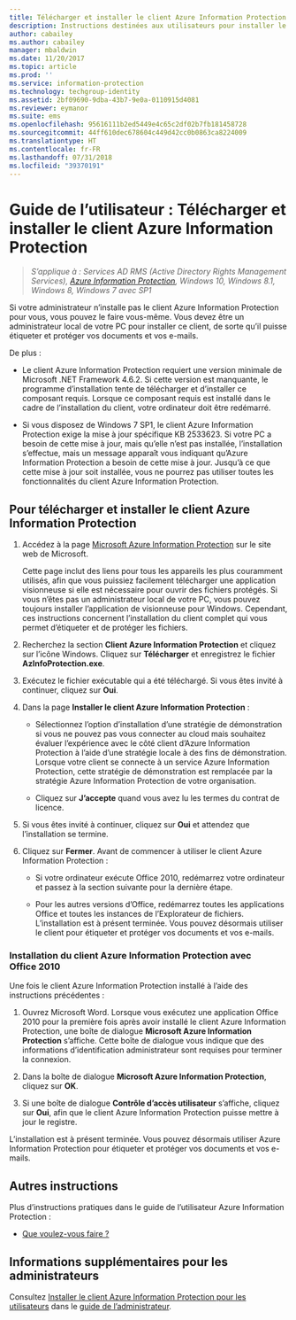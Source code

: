 ```yaml
---
title: Télécharger et installer le client Azure Information Protection
description: Instructions destinées aux utilisateurs pour installer le client Azure Information Protection pour Windows, afin de pouvoir classifier et protéger des documents et des e-mails.
author: cabailey
ms.author: cabailey
manager: mbaldwin
ms.date: 11/20/2017
ms.topic: article
ms.prod: ''
ms.service: information-protection
ms.technology: techgroup-identity
ms.assetid: 2bf09690-9dba-43b7-9e0a-0110915d4081
ms.reviewer: eymanor
ms.suite: ems
ms.openlocfilehash: 95616111b2ed5449e4c65c2df02b7fb181458728
ms.sourcegitcommit: 44ff610dec678604c449d42cc0b0863ca8224009
ms.translationtype: HT
ms.contentlocale: fr-FR
ms.lasthandoff: 07/31/2018
ms.locfileid: "39370191"
---
```

# <a name="user-guide-download-and-install-the-azure-information-protection-client"></a>Guide de l’utilisateur : Télécharger et installer le client Azure Information Protection

>*S’applique à : Services AD RMS (Active Directory Rights Management Services), [Azure Information Protection](https://azure.microsoft.com/pricing/details/information-protection), Windows 10, Windows 8.1, Windows 8, Windows 7 avec SP1*

Si votre administrateur n’installe pas le client Azure Information Protection pour vous, vous pouvez le faire vous-même. Vous devez être un administrateur local de votre PC pour installer ce client, de sorte qu’il puisse étiqueter et protéger vos documents et vos e-mails.

De plus :

- Le client Azure Information Protection requiert une version minimale de Microsoft .NET Framework 4.6.2. Si cette version est manquante, le programme d’installation tente de télécharger et d’installer ce composant requis. Lorsque ce composant requis est installé dans le cadre de l’installation du client, votre ordinateur doit être redémarré.

- Si vous disposez de Windows 7 SP1, le client Azure Information Protection exige la mise à jour spécifique KB 2533623. Si votre PC a besoin de cette mise à jour, mais qu’elle n’est pas installée, l’installation s’effectue, mais un message apparaît vous indiquant qu’Azure Information Protection a besoin de cette mise à jour. Jusqu’à ce que cette mise à jour soit installée, vous ne pourrez pas utiliser toutes les fonctionnalités du client Azure Information Protection. 

## <a name="to-download-and-install-the-azure-information-protection-client"></a>Pour télécharger et installer le client Azure Information Protection    

1.  Accédez à la page [Microsoft Azure Information Protection](https://go.microsoft.com/fwlink/?LinkId=303970) sur le site web de Microsoft.

    Cette page inclut des liens pour tous les appareils les plus couramment utilisés, afin que vous puissiez facilement télécharger une application visionneuse si elle est nécessaire pour ouvrir des fichiers protégés. Si vous n’êtes pas un administrateur local de votre PC, vous pouvez toujours installer l’application de visionneuse pour Windows. Cependant, ces instructions concernent l’installation du client complet qui vous permet d’étiqueter et de protéger les fichiers. 

2. Recherchez la section **Client Azure Information Protection** et cliquez sur l’icône Windows. Cliquez sur **Télécharger** et enregistrez le fichier **AzInfoProtection.exe**.     

3. Exécutez le fichier exécutable qui a été téléchargé. Si vous êtes invité à continuer, cliquez sur **Oui**.    

4. Dans la page **Installer le client Azure Information Protection** :     
    - Sélectionnez l’option d’installation d’une stratégie de démonstration si vous ne pouvez pas vous connecter au cloud mais souhaitez évaluer l’expérience avec le côté client d’Azure Information Protection à l’aide d’une stratégie locale à des fins de démonstration. Lorsque votre client se connecte à un service Azure Information Protection, cette stratégie de démonstration est remplacée par la stratégie Azure Information Protection de votre organisation.    

    - Cliquez sur **J’accepte** quand vous avez lu les termes du contrat de licence.    

5. Si vous êtes invité à continuer, cliquez sur **Oui** et attendez que l’installation se termine.    

6. Cliquez sur **Fermer**. Avant de commencer à utiliser le client Azure Information Protection :    

    - Si votre ordinateur exécute Office 2010, redémarrez votre ordinateur et passez à la section suivante pour la dernière étape.    
        
    - Pour les autres versions d’Office, redémarrez toutes les applications Office et toutes les instances de l’Explorateur de fichiers. L’installation est à présent terminée. Vous pouvez désormais utiliser le client pour étiqueter et protéger vos documents et vos e-mails.    

### <a name="installing-the-azure-information-protection-client-with-office-2010"></a>Installation du client Azure Information Protection avec Office 2010    
Une fois le client Azure Information Protection installé à l’aide des instructions précédentes :    

1. Ouvrez Microsoft Word. Lorsque vous exécutez une application Office 2010 pour la première fois après avoir installé le client Azure Information Protection, une boîte de dialogue **Microsoft Azure Information Protection** s’affiche. Cette boîte de dialogue vous indique que des informations d’identification administrateur sont requises pour terminer la connexion.

2. Dans la boîte de dialogue **Microsoft Azure Information Protection**, cliquez sur **OK**.

3. Si une boîte de dialogue **Contrôle d’accès utilisateur** s’affiche, cliquez sur **Oui**, afin que le client Azure Information Protection puisse mettre à jour le registre.

L’installation est à présent terminée. Vous pouvez désormais utiliser Azure Information Protection pour étiqueter et protéger vos documents et vos e-mails.

## <a name="other-instructions"></a>Autres instructions    
Plus d’instructions pratiques dans le guide de l’utilisateur Azure Information Protection :

- [Que voulez-vous faire ?](client-user-guide.md#what-do-you-want-to-do)

## <a name="additional-information-for-administrators"></a>Informations supplémentaires pour les administrateurs    
Consultez [Installer le client Azure Information Protection pour les utilisateurs](client-admin-guide-install.md) dans le [guide de l’administrateur](client-admin-guide.md).
 
  
